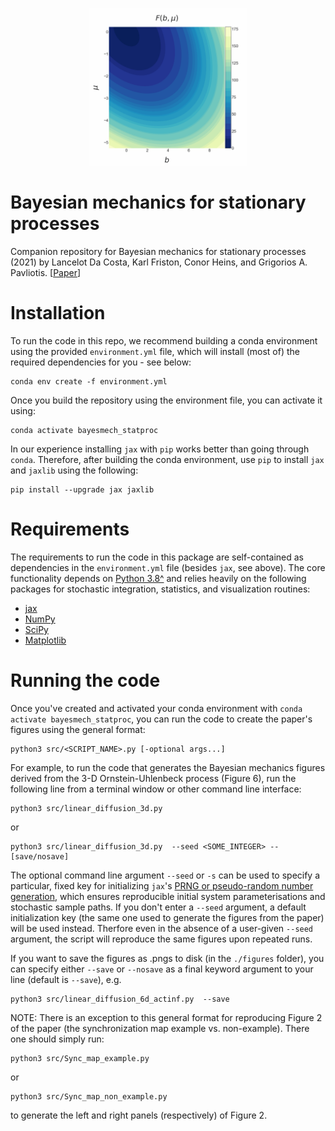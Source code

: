 <!-- ![alt-text](https://github.com/conorheins/bayesian-mechanics-sdes/blob/repo_reorganization/just_fe_contour.gif)
 -->
 
<p align="center">
  <img src="https://github.com/conorheins/bayesian-mechanics-sdes/blob/main/just_fe_contour.gif" width="50%" height="50%"/>
</p>

# Bayesian mechanics for stationary processes

Companion repository for Bayesian mechanics for stationary processes (2021) by Lancelot Da Costa, Karl Friston, Conor Heins, and Grigorios A. Pavliotis.
[[Paper](https://arxiv.org/abs/2106.13830)]


# Installation 

To run the code in this repo, we recommend building a conda environment using the provided `environment.yml` file, which 
will install (most of) the required dependencies for you - see below:

```
conda env create -f environment.yml
```

Once you build the repository using the environment file, you can activate it using:

```
conda activate bayesmech_statproc
```

In our experience installing `jax` with `pip` works better than going through `conda`. Therefore, after building the conda environment, use `pip` to install `jax` and `jaxlib` using the following:

```
pip install --upgrade jax jaxlib
```

# Requirements

The requirements to run the code in this package are self-contained as dependencies in the `environment.yml` file (besides `jax`, see above). The core functionality depends on [Python 3.8^](https://www.python.org/downloads/release/python-380/) and relies heavily on the following packages for stochastic integration, statistics, and visualization routines:

* [jax](https://github.com/google/jax)
* [NumPy](https://github.com/numpy/numpy)
* [SciPy](http://numpy.scipy.org/)
* [Matplotlib](https://github.com/matplotlib/matplotlib)

# Running the code

Once you've created and activated your conda environment with `conda activate bayesmech_statproc`, you can run the code to create the paper's figures using the general format:

```
python3 src/<SCRIPT_NAME>.py [-optional args...]
```

For example, to run the code that generates the Bayesian mechanics figures derived from the 3-D Ornstein-Uhlenbeck process (Figure 6), run the following line from a terminal window or other command line interface:

```
python3 src/linear_diffusion_3d.py 
```

or

```
python3 src/linear_diffusion_3d.py  --seed <SOME_INTEGER> --[save/nosave]
```

The optional command line argument `--seed` or `-s` can be used to specify a particular, fixed key for initializing `jax`'s [PRNG or pseudo-random number generation](https://jax.readthedocs.io/en/latest/jax.random.html), which ensures reproducible initial system parameterisations and stochastic sample paths. If you don't enter a `--seed` argument, a default initialization key (the same one used to generate the figures from the paper) will be used instead. Therfore even in the absence of a user-given `--seed` argument, the script will reproduce the same figures upon repeated runs.

If you want to save the figures as .pngs to disk (in the `./figures` folder), you can specify either `--save` or `--nosave` as a final keyword argument to your line (default is `--save`), e.g.


```
python3 src/linear_diffusion_6d_actinf.py  --save
```

NOTE: There is an exception to this general format for reproducing Figure 2 of the paper (the synchronization map example vs. non-example). There one should simply run:

```
python3 src/Sync_map_example.py
```

or 


```
python3 src/Sync_map_non_example.py
```

to generate the left and right panels (respectively) of Figure 2.
